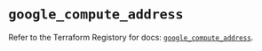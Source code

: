 # `google_compute_address`

Refer to the Terraform Registory for docs: [`google_compute_address`](https://registry.terraform.io/providers/hashicorp/google/5.11.0/docs/resources/compute_address).
